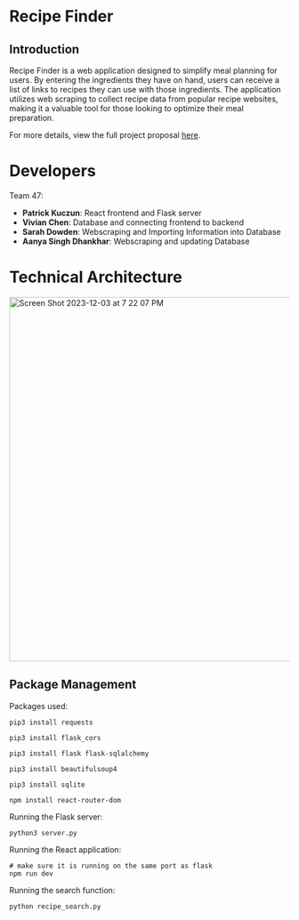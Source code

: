 # Recipe Finder
## Introduction

Recipe Finder is a web application designed to simplify meal planning for users. By entering the ingredients they have on hand, users can receive a list of links to recipes they can use with those ingredients. The application utilizes web scraping to collect recipe data from popular recipe websites, making it a valuable tool for those looking to optimize their meal preparation.

For more details, view the full project proposal [here](https://docs.google.com/document/d/1BANoQ4KpEchJ2zy73BZJRA3tW-l91exxKGCVacmxT1I/edit?usp=sharing).


# Developers
Team 47:
- **Patrick Kuczun**: React frontend and Flask server
- **Vivian Chen**: Database and connecting frontend to backend
- **Sarah Dowden**: Webscraping and Importing Information into Database
- **Aanya Singh Dhankhar**: Webscraping and updating Database

# Technical Architecture

<img width="655" alt="Screen Shot 2023-12-03 at 7 22 07 PM" src="https://github.com/CS222-UIUC-FA23/group-project-team47/assets/116613790/06835b43-ec07-4180-99df-78f526346197">


## Package Management

Packages used:

```
pip3 install requests
```
```
pip3 install flask_cors
```
```
pip3 install flask flask-sqlalchemy

```
```
pip3 install beautifulsoup4
```

```
pip3 install sqlite
```

```
npm install react-router-dom
```


Running the Flask server:
```
python3 server.py
```
Running the React application:

```
# make sure it is running on the same port as flask
npm run dev
```
  
Running the search function:
```
python recipe_search.py
```

